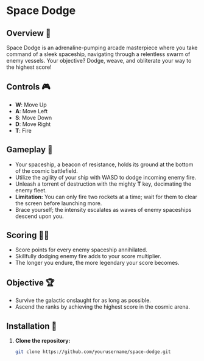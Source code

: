 # Space Dodge

## Overview 🚀

Space Dodge is an adrenaline-pumping arcade masterpiece where you take command of a sleek spaceship, navigating through a relentless swarm of enemy vessels. Your objective? Dodge, weave, and obliterate your way to the highest score!

## Controls 🎮

- **W**: Move Up
- **A**: Move Left
- **S**: Move Down
- **D**: Move Right
- **T**: Fire

## Gameplay 🌌

- Your spaceship, a beacon of resistance, holds its ground at the bottom of the cosmic battlefield.
- Utilize the agility of your ship with WASD to dodge incoming enemy fire.
- Unleash a torrent of destruction with the mighty **T** key, decimating the enemy fleet.
- **Limitation:** You can only fire two rockets at a time; wait for them to clear the screen before launching more.
- Brace yourself; the intensity escalates as waves of enemy spaceships descend upon you.

## Scoring 🚀🎯

- Score points for every enemy spaceship annihilated.
- Skillfully dodging enemy fire adds to your score multiplier.
- The longer you endure, the more legendary your score becomes.

## Objective 🏆

- Survive the galactic onslaught for as long as possible.
- Ascend the ranks by achieving the highest score in the cosmic arena.

## Installation 🚀

1. **Clone the repository:**
   ```bash
   git clone https://github.com/yourusername/space-dodge.git
